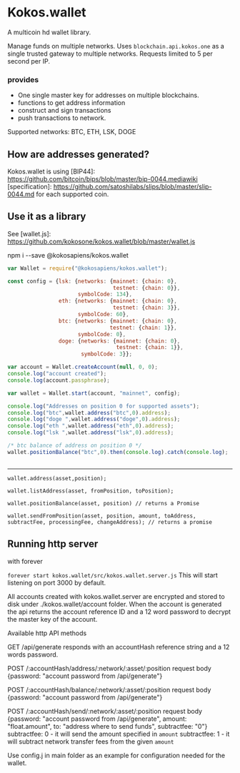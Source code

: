 # Kokos.wallet

A multicoin hd wallet library.

Manage funds on multiple networks.
Uses `blockchain.api.kokos.one` as a single trusted gateway to multiple networks. Requests limited to 5 per second per IP.

### provides
- One single master key for addresses on multiple blockchains. 
- functions to get address information
- construct and sign transactions
- push transactions to network.

Supported networks: BTC, ETH, LSK, DOGE

## How are addresses generated?
Kokos.wallet is using [BIP44]: https://github.com/bitcoin/bips/blob/master/bip-0044.mediawiki [specification]: https://github.com/satoshilabs/slips/blob/master/slip-0044.md for each supported coin.

[more on]: https://github.com/kokosone/kokos.wallet/blob/master/src/cryptography/index.js

## Use it as a library
See [wallet.js]: https://github.com/kokosone/kokos.wallet/blob/master/wallet.js

npm i --save @kokosapiens/kokos.wallet

```javascript
var Wallet = require("@kokosapiens/kokos.wallet");

const config = {lsk: {networks: {mainnet: {chain: 0},
                                 testnet: {chain: 0}},
                      symbolCode: 134},
                eth: {networks: {mainnet: {chain: 0},
                                 testnet: {chain: 3}},
                      symbolCode: 60},
                btc: {networks: {mainnet: {chain: 0},
                                testnet: {chain: 1}},
                      symbolCode: 0},
                doge: {networks: {mainnet: {chain: 0},
                                  testnet: {chain: 1}},
                       symbolCode: 3}};

var account = Wallet.createAccount(null, 0, 0);
console.log("account created");
console.log(account.passphrase);

var wallet = Wallet.start(account, "mainnet", config);

console.log("Addresses on position 0 for supported assets");
console.log("btc",wallet.address("btc",0).address);
console.log("doge ",wallet.address("doge",0).address);
console.log("eth ",wallet.address("eth",0).address);
console.log("lsk ",wallet.address("lsk",0).address);

/* btc balance of address on position 0 */
wallet.positionBalance("btc",0).then(console.log).catch(console.log);
        
```
------

```
wallet.address(asset,position);

wallet.listAddress(asset, fromPosition, toPosition);

wallet.positionBalance(asset, position) // returns a Promise

wallet.sendFromPosition(asset, position, amount, toAddress, subtractFee, processingFee, changeAddress); // returns a promise

```


## Running http server

with forever

`forever start kokos.wallet/src/kokos.wallet.server.js`
This will start listening on port 3000 by default.

All accounts created with kokos.wallet.server are encrypted and stored to disk under ./kokos.wallet/account folder.
When the account is generated the api returns the account reference ID and a 12 word password to decrypt the master key of the account.



Available http API methods

GET /api/generate
responds with an accountHash reference string and a 12 words password.

POST /:accountHash/address/:network/:asset/:position
     request body {password: "account password from /api/generate"}

POST /:accountHash/balance/:network/:asset/:position
     request body {password: "account password from /api/generate"}

POST /:accountHash/send/:network/:asset/:position
     request body {password: "account password from /api/generate",
                  amount: "float.amount",
                  to: "address where to send funds",
                  subtractfee: "0"}
subtractfee: 0 - it will send the amount specified in `amount`
subtractfee: 1 - it will subtract network transfer fees from the given `amount`


Use config.j in main folder as an example for configuration needed for the wallet.
